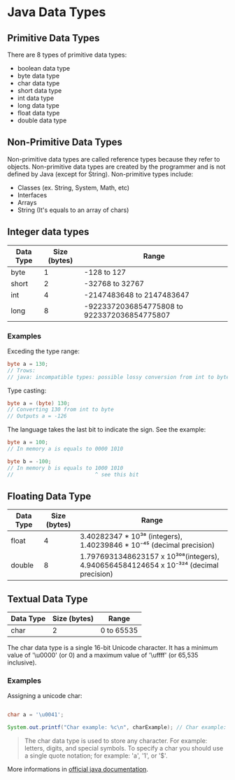 # Java Data Types

## Primitive Data Types
There are 8 types of primitive data types:
- boolean data type
- byte data type
- char data type
- short data type
- int data type
- long data type
- float data type
- double data type

## Non-Primitive Data Types
Non-primitive data types are called reference types because they refer to objects. Non-primitive data types are created by the programmer and is not defined by Java (except for String). Non-primitive types include:
- Classes (ex. String, System, Math, etc)
- Interfaces
- Arrays
- String (It's equals to an array of chars)

## Integer data types
| Data Type | Size (bytes)  | Range         |
|-----------|---------------|---------------|
| byte      | 1             | -128 to 127      |
| short     | 2             | -32768 to 32767  |
| int       | 4             | -2147483648 to 2147483647 |
| long      | 8             | -9223372036854775808 to 9223372036854775807|


### Examples
Exceding the type range:
```java
byte a = 130; 
// Trows: 
// java: incompatible types: possible lossy conversion from int to byte
```

Type casting:
```java
byte a = (byte) 130;
// Converting 130 from int to byte
// Outputs a = -126
```

The language takes the last bit to indicate the sign.
See the example:
```java
byte a = 100;
// In memory a is equals to 0000 1010

byte b = -100;
// In memory b is equals to 1000 1010
//                          ^ see this bit
```

## Floating Data Type
| Data Type | Size (bytes)  | Range         |
|-----------|---------------|---------------|
| float     | 4             | 3.40282347 * 10³⁸ (integers), 1.40239846 * 10⁻⁴⁵ (decimal precision)|
| double    | 8             | 1.7976931348623157 x 10³⁰⁸(integers), 4.9406564584124654 x 10⁻³²⁴ (decimal precision)|

## Textual Data Type
| Data Type | Size (bytes)  | Range         |
|-----------|---------------|---------------|
| char      | 2             | 0 to 65535    |

The char data type is a single 16-bit Unicode character. It has a minimum value of '\u0000' (or 0) and a maximum value of '\uffff' (or 65,535 inclusive).

### Examples
Assigning a unicode char:
```java

char a = '\u0041';

System.out.printf("Char example: %c\n", charExample); // Char example: A

```
> The char data type is used to store any character. For example: letters, digits, and special symbols. To specify a char you should use a single quote notation; for example: 'a', '1', or '$'.



More informations in [official java documentation](https://docs.oracle.com/javase/tutorial/java/nutsandbolts/datatypes.html).